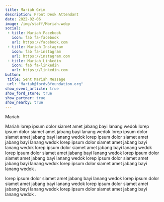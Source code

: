 ```yaml
---
title: Mariah Grim
description: Front Desk Attendant
date: 2022-02-06
image: /img/staff/Mariah.webp
social: 
 - title: Mariah Facebook
   icon: fab fa-facebook
   url: https://facebook.com
 - title: Mariah Instagram
   icon: fab fa-instagram
   url: https://instagram.com
 - title: Mariah Linkedin
   icon: fab fa-linkedin
   url: https://linkedin.com
button:
 title: Sent Mariah Message
 url: "Mariah@fordv8foundation.org"
show_event_article: true
show_ford_store: true
show_partner: true
show_nearby: true
---
```

Mariah

Mariah lorep ipsum dolor siamet amet jabang bayi lanang wedok lorep ipsum dolor siamet amet jabang bayi lanang wedok lorep ipsum dolor siamet amet jabang bayi lanang wedok lorep ipsum dolor siamet amet jabang bayi lanang wedok lorep ipsum dolor siamet amet jabang bayi lanang wedok lorep ipsum dolor siamet amet jabang bayi lanang wedok lorep ipsum dolor siamet amet jabang bayi lanang wedok lorep ipsum dolor siamet amet jabang bayi lanang wedok lorep ipsum dolor siamet amet jabang bayi lanang wedok lorep ipsum dolor siamet amet jabang bayi lanang wedok .

lorep ipsum dolor siamet amet jabang bayi lanang wedok lorep ipsum dolor siamet amet jabang bayi lanang wedok lorep ipsum dolor siamet amet jabang bayi lanang wedok lorep ipsum dolor siamet amet jabang bayi lanang wedok .
